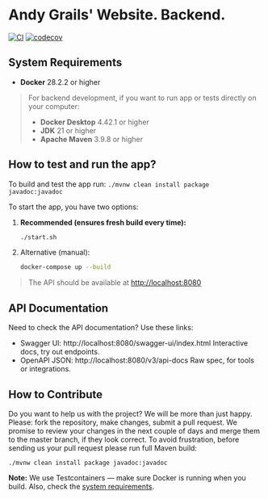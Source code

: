 # Andy Grails' Website. Backend.

[![CI](https://github.com/aistomin/andy.grails.backend/actions/workflows/ci.yml/badge.svg?branch=master)](https://github.com/aistomin/andy.grails.backend/actions/workflows/ci.yml)
[![codecov](https://codecov.io/gh/aistomin/andy.grails.backend/graph/badge.svg?token=WZFAART6QM)](https://codecov.io/gh/aistomin/andy.grails.backend)

## System Requirements

- **Docker** 28.2.2 or higher

> For backend development, if you want to run app or tests directly on your computer:
> - **Docker Desktop** 4.42.1 or higher
> - **JDK** 21 or higher
> - **Apache Maven** 3.9.8 or higher

## How to test and run the app?

To build and test the app run: `./mvnw clean install package javadoc:javadoc`

To start the app, you have two options:

1. **Recommended (ensures fresh build every time):**
   ```bash
   ./start.sh
2. Alternative (manual):
    ```bash
    docker-compose up --build

> The API should be available at [http://localhost:8080](http://localhost:8080)

## API Documentation
Need to check the API documentation? Use these links:

 - Swagger UI: http://localhost:8080/swagger-ui/index.html
Interactive docs, try out endpoints.
 - OpenAPI JSON: http://localhost:8080/v3/api-docs
Raw spec, for tools or integrations.

## How to Contribute
Do you want to help us with the project? We will be more than just happy.
Please: fork the repository, make changes, submit a pull request. We promise
to review your changes in the next couple of days and merge them to the master
branch, if they look correct. To avoid frustration, before sending us your pull
request please run full Maven build:

```
./mvnw clean install package javadoc:javadoc
```
**Note:** We use Testcontainers — make sure Docker is running when you build.
Also, check the [system requirements](#system-requirements).
